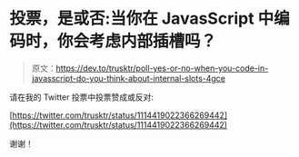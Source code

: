 # 投票，是或否:当你在 JavasScript 中编码时，你会考虑内部插槽吗？

> 原文：<https://dev.to/trusktr/poll-yes-or-no-when-you-code-in-javasscript-do-you-think-about-internal-slots-4gce>

请在我的 Twitter 投票中投票赞成或反对:

[https://twitter.com/trusktr/status/1114419022366269442](https://twitter.com/trusktr/status/1114419022366269442)

谢谢！